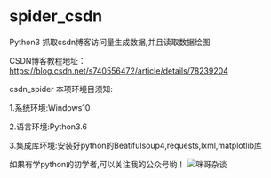 # spider_csdn
Python3 抓取csdn博客访问量生成数据,并且读取数据绘图

CSDN博客教程地址：https://blog.csdn.net/s740556472/article/details/78239204

csdn_spider 本项环境目须知:

1.系统环境:Windows10

2.语言环境:Python3.6

3.集成库环境:安装好python的Beatifulsoup4,requests,lxml,matplotlib库

如果有学python的初学者,可以关注我的公众号哟！
![咪哥杂谈](https://img-blog.csdnimg.cn/20181104163828973.png)
